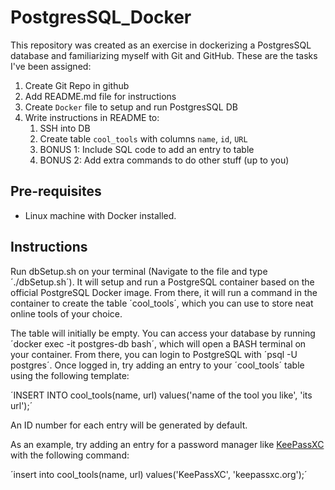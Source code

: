 # PostgresSQL_Docker

This repository was created as an exercise in dockerizing a PostgresSQL database and familiarizing myself with Git and GitHub. These are the tasks I've been assigned:

1. Create Git Repo in github
2. Add README.md file for instructions
3. Create `Docker` file to setup and run PostgresSQL DB
4. Write instructions in README to:
    1. SSH into DB
    2. Create table `cool_tools` with columns `name`, `id`, `URL`
    3. BONUS 1: Include SQL code to add an entry to table
    4. BONUS 2: Add extra commands to do other stuff (up to you)

## Pre-requisites
* Linux machine with Docker installed.

## Instructions

Run dbSetup.sh on your terminal (Navigate to the file and type ´./dbSetup.sh´). It will setup and run a PostgreSQL container based on the official PostgreSQL Docker image. From there, it will run a command in the container to create the table ´cool_tools´, which you can use to store neat online tools of your choice.

The table will initially be empty. You can access your database by running ´docker exec -it postgres-db bash´, which will open a BASH terminal on your container. From there, you can login to PostgreSQL with ´psql -U postgres´. Once logged in, try adding an entry to your ´cool_tools´ table using the following template:

´INSERT INTO cool_tools(name, url) values('name of the tool you like', 'its url');´

An ID number for each entry will be generated by default.

As an example, try adding an entry for a password manager like [KeePassXC](keepassxc.org) with the following command:

´insert into cool_tools(name, url) values('KeePassXC', 'keepassxc.org');´
